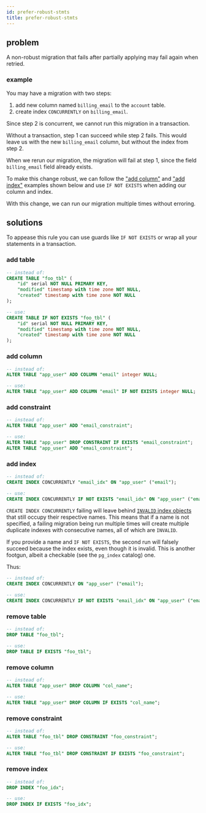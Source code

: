 ```yaml
---
id: prefer-robust-stmts
title: prefer-robust-stmts
---
```


## problem

A non-robust migration that fails after partially applying may fail again when retried.

### example

You may have a migration with two steps:

1. add new column named `billing_email` to the `account` table.
2. create index `CONCURRENTLY` on `billing_email`.

Since step 2 is concurrent, we cannot run this migration in a transaction.

Without a transaction, step 1 can succeed while step 2 fails. This would leave
us with the new `billing_email` column, but without the index from step 2.

When we rerun our migration, the migration will fail at step 1, since the field
`billing_email` field already exists.

To make this change robust, we can follow the ["add column"](#add-column) and
["add index"](#add-index) examples shown below and use `IF NOT EXISTS` when
adding our column and index.

With this change, we can run our migration multiple times without erroring.

## solutions

To appease this rule you can use guards like `IF NOT EXISTS` or wrap all your
statements in a transaction.

### add table

```sql
-- instead of:
CREATE TABLE "foo_tbl" (
    "id" serial NOT NULL PRIMARY KEY,
    "modified" timestamp with time zone NOT NULL,
    "created" timestamp with time zone NOT NULL
);

-- use:
CREATE TABLE IF NOT EXISTS "foo_tbl" (
    "id" serial NOT NULL PRIMARY KEY,
    "modified" timestamp with time zone NOT NULL,
    "created" timestamp with time zone NOT NULL
);
```

### add column

```sql
-- instead of:
ALTER TABLE "app_user" ADD COLUMN "email" integer NULL;

-- use:
ALTER TABLE "app_user" ADD COLUMN "email" IF NOT EXISTS integer NULL;
```

### add constraint

```sql
-- instead of:
ALTER TABLE "app_user" ADD "email_constraint";

-- use:
ALTER TABLE "app_user" DROP CONSTRAINT IF EXISTS "email_constraint";
ALTER TABLE "app_user" ADD "email_constraint";
```

### add index

```sql
-- instead of:
CREATE INDEX CONCURRENTLY "email_idx" ON "app_user" ("email");

-- use:
CREATE INDEX CONCURRENTLY IF NOT EXISTS "email_idx" ON "app_user" ("email");
```

`CREATE INDEX CONCURRENTLY` failing will leave behind [`INVALID` index objects](https://www.postgresql.org/docs/current/sql-createindex.html#SQL-CREATEINDEX-CONCURRENTLY)
that still occupy their respective names. This means that if a name is not
specified, a failing migration being run multiple times will create multiple
duplicate indexes with consecutive names, all of which are `INVALID`.

If you provide a name and `IF NOT EXISTS`, the second run will falsely succeed
because the index exists, even though it is invalid. This is another footgun,
albeit a checkable (see the `pg_index` catalog) one.

Thus:

```sql
-- instead of:
CREATE INDEX CONCURRENTLY ON "app_user" ("email");

-- use:
CREATE INDEX CONCURRENTLY IF NOT EXISTS "email_idx" ON "app_user" ("email");
```

### remove table

```sql
-- instead of:
DROP TABLE "foo_tbl";

-- use:
DROP TABLE IF EXISTS "foo_tbl";
```

### remove column

```sql
-- instead of:
ALTER TABLE "app_user" DROP COLUMN "col_name";

-- use:
ALTER TABLE "app_user" DROP COLUMN IF EXISTS "col_name";
```

### remove constraint

```sql
-- instead of:
ALTER TABLE "foo_tbl" DROP CONSTRAINT "foo_constraint";

-- use:
ALTER TABLE "foo_tbl" DROP CONSTRAINT IF EXISTS "foo_constraint";
```

### remove index

```sql
-- instead of:
DROP INDEX "foo_idx";

-- use:
DROP INDEX IF EXISTS "foo_idx";
```

